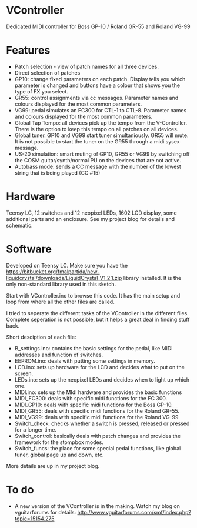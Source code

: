# VController
Dedicated MIDI controller for Boss GP-10  / Roland GR-55 and Roland VG-99

# Features
* Patch selection - view of patch names for all three devices.
* Direct selection of patches
* GP10: change fixed parameters on each patch. Display tells you which parameter is changed and buttons have a colour that shows you the type of FX you select.
* GR55: control assignments via cc messages. Parameter names and colours displayed for the most common parameters.
* VG99: pedal simulates an FC300 for CTL-1 to CTL-8. Parameter names and colours displayed for the most common parameters.
* Global Tap Tempo: all devices pick up the tempo from the V-Controller. There is the option to keep this tempo on all patches on all devices.
* Global tuner. GP10 and VG99 start tuner simultaniously. GR55 will mute. It is not possible to start the tuner on the GR55 through a midi sysex message.
* US-20 simulation: smart muting of GP10, GR55 or VG99 by switching off the COSM guitar/synth/normal PU on the devices that are not active.
* Autobass mode: sends a CC message with the number of the lowest string that is being played (CC #15)

# Hardware
Teensy LC, 12 switches and 12 neopixel LEDs, 1602 LCD display, some additional parts and an enclosure.
See my project blog for details and schematic.

# Software
Developed on Teensy LC. 
Make sure you have the https://bitbucket.org/fmalpartida/new-liquidcrystal/downloads/LiquidCrystal_V1.2.1.zip library installed. It is the only non-standard library used in this sketch.

Start with VController.ino to browse this code. It has the main setup and loop from where all the other files are called.

I tried to seperate the different tasks of the VController in the different files. Complete seperation is not possible, but it helps a great deal in finding stuff back.

Short desciption of each file:

* B_settings.ino: contains the basic settings for the pedal, like MIDI addresses and function of switches.
* EEPROM.ino: deals with putting some settings in memory.
* LCD.ino: sets up hardware for the LCD and decides what to put on the screen.
* LEDs.ino: sets up the neopixel LEDs and decides when to light up which one.
* MIDI.ino: sets up the MIdI hardware and provides the basic functions
* MIDI_FC300: deals with specific midi functions for the FC 300.
* MIDI_GP10: deals with specific midi functions for the Boss GP-10.
* MIDI_GR55: deals with specific midi functions for the Roland GR-55.
* MIDI_VG99: deals with specific midi functions for the Roland VG-99.
* Switch_check: checks whether a switch is pressed, released or pressed for a longer time.
* Switch_control: basically deals with patch changes and provides the framework for the stompbox modes.
* Switch_funcs: the place for some special pedal functions, like global tuner, global page up and down, etc.

More details are up in my project blog.

# To do
* A new version of the VController is in the making. Watch my blog on vguitarforums for details: http://www.vguitarforums.com/smf/index.php?topic=15154.275
